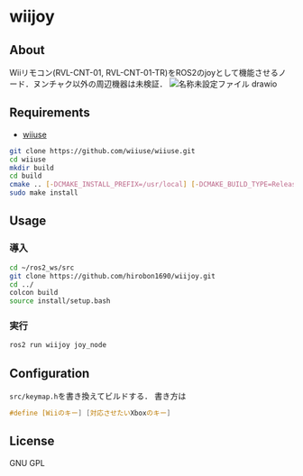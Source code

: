 # wiijoy
## About
Wiiリモコン(RVL-CNT-01, RVL-CNT-01-TR)をROS2のjoyとして機能させるノード．ヌンチャク以外の周辺機器は未検証．
![名称未設定ファイル drawio](https://github.com/hirobon1690/wiijoy/assets/58695125/c2648872-03a2-4da2-b6cc-8f2d6e0f528b)


## Requirements
- [wiiuse](https://github.com/wiiuse/wiiuse)
```bash
git clone https://github.com/wiiuse/wiiuse.git
cd wiiuse
mkdir build
cd build
cmake .. [-DCMAKE_INSTALL_PREFIX=/usr/local] [-DCMAKE_BUILD_TYPE=Release] [-DBUILD_EXAMPLE_SDL=NO]
sudo make install
```

## Usage
### 導入
```bash
cd ~/ros2_ws/src
git clone https://github.com/hirobon1690/wiijoy.git
cd ../
colcon build
source install/setup.bash
```

### 実行
```bash
ros2 run wiijoy joy_node
```

## Configuration
`src/keymap.h`を書き換えてビルドする．
書き方は
```cpp
#define [Wiiのキー] [対応させたいXboxのキー]
```

## License
GNU GPL

